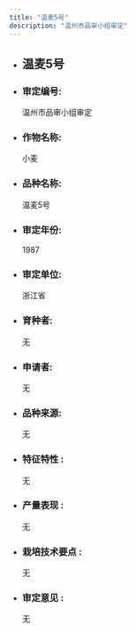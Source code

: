 ```yaml
---
title: "温麦5号"
description: "温州市品审小组审定"
---
```

* ## 温麦5号
* ###  审定编号:  
   温州市品审小组审定

*  ### 作物名称:  
   小麦

*   ###  品种名称: 
    温麦5号

*   ### 审定年份: 
    1987

*   ### 审定单位:  
    浙江省

*   ### 育种者:  
    无

*   ### 申请者:  
    无

*   ### 品种来源:  
    无

*   ### 特征特性 : 
    无

*   ### 产量表现 : 
    无

*   ### 栽培技术要点 : 
    无

*   ### 审定意见 : 
    无
